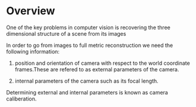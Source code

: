 # Overview

One of the key problems in computer vision is recovering the three dimensional structure of a scene from its images

In order to go from images to full metric reconstruction we need the following information:

1. position and orientation of camera with respect to the world coordinate frames.These are refered to as external parameters of the camera.

2. internal parameters of the camera such as its focal length.

Determining external and internal parameters is known as camera caliberation.

